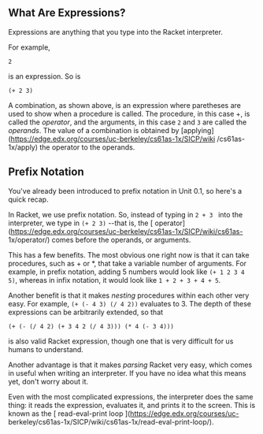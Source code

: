 ## What Are Expressions?

Expressions are anything that you type into the Racket interpreter.

For example,

`2`

is an expression. So is

`(+ 2 3)`

A combination, as shown above, is an expression where paretheses are used to
show when a procedure is called. The procedure, in this case +, is called the
_operator_, and the arguments, in this case `2` and `3` are called the
_operands_. The value of a combination is obtained by
[applying](https://edge.edx.org/courses/uc-berkeley/cs61as-1x/SICP/wiki
/cs61as-1x/apply) the operator to the operands.

## Prefix Notation

You've already been introduced to prefix notation in Unit 0.1, so here's a
quick recap.

In Racket, we use prefix notation. So, instead of typing in `2 + 3 ` into the
interpreter, we type in `(+ 2 3)` --that is, the [
operator](https://edge.edx.org/courses/uc-berkeley/cs61as-1x/SICP/wiki/cs61as-
1x/operator/) comes before the operands, or arguments.

This has a few benefits. The most obvious one right now is that it can take
procedures, such as + or *, that take a variable number of arguments. For
example, in prefix notation, adding 5 numbers would look like `(+ 1 2 3 4 5)`,
whereas in infix notation, it would look like `1 + 2 + 3 + 4 + 5`.

Another benefit is that it makes _nesting_ procedures within each other very easy.
For example, `(+ (- 4 3) (/ 4 2))` evaluates to 3. The depth of these
expressions can be arbitrarily extended, so that

`(+ (- (/ 4 2) (+ 3 4 2 (/ 4 3))) (* 4 (- 3 4)))`

is also valid Racket expression, though one that is very difficult for us
humans to understand.

Another advantage is that it makes _parsing_ Racket very easy, which comes in
useful when writing an interpreter. If you have no idea what this means yet,
don't worry about it.

Even with the most complicated expressions, the interpreter does the same
thing: it reads the expression, evaluates it, and prints it to the screen.
This is known as the [ read-eval-print loop ](https://edge.edx.org/courses/uc-
berkeley/cs61as-1x/SICP/wiki/cs61as-1x/read-eval-print-loop/).

